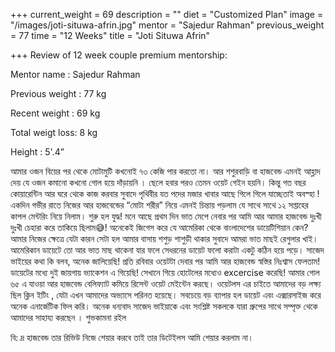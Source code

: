 +++
current_weight = 69
description = ""
diet = "Customized Plan"
image = "/images/joti-situwa-afrin.jpg"
mentor = "Sajedur Rahman"
previous_weight = 77
time = "12 Weeks"
title = "Joti Situwa Afrin"

+++
Review of 12 week couple premium mentorship:

Mentor name : Sajedur Rahman

Previous weight : 77 kg

Recent weight : 69 kg

Total weigt loss: 8 kg

Height : 5'.4”

আমার ওজন বিয়ের পর থেকে মোটামুটি কখনোই ৭৩ কেজি পার করতো না। আর শশুরবাড়ি বা হাজবেন্ড এমনই আহ্লাদ দেয় যে ওজন কমানো কখনো গোল হয়ে দাঁড়ায়নি । ছেলে হবার পরও তেমন ওয়েট গেইন হয়নি। কিন্তু গত বছর কোয়ারেন্টিন আর ঘরে থেকে কাজ করবার সুবাদে পৃথিবীর যত পদের মজার খাবার আছে গিলে গিলে যাচ্ছেতাই অবস্হা ! একদিন গভীর রাতে নিজের আর হাজবেন্ডের “মোটা শরীর” নিয়ে এমনই চিন্তায় পড়লাম যে সাথে সাথে ১২ সপ্তাহের কাপল মেন্টরিং নিয়ে নিলাম। শুরু হল যুদ্ধ! মনে আছে প্রথম দিন ভাত মেপে নেবার পর আমি আর আমার হাজবেন্ড দুঃখী দুঃখী চেহারা করে তাকিয়ে ছিলাম😅! অনেকেই জিগেস করে যে আমেরিকা থেকে বাংলাদেশের ডায়েটিশিয়ান কেন? আমার নিজের ক্ষেত্রে যেটা কারন সেটা হল আমার বাসায় শশুড় শাশুড়ী থাকার সুবাদে আমরা ভাত মাছই রেগুলার খাই। আমেরিকান ডায়েটে তো আর ভাত মাছ থাকেনা যার ফলে সেধরনের ডায়েট ফলো করাটা একটু কঠিন হয়ে পড়ে। সাজেদ ভাইয়ের কথা কি বলব, অনেক জালিয়েছি! প্রতি রবিবার ওয়েটটা দেবার পর আমি আর হাজবেন্ড স্বস্তির নিঃশ্বাস ফেলতাম! ডায়েটের মধ্যে দুই জায়গায় ভ্যাকেশন এ গিয়েছি! সেখানে গিয়ে হোটেলের মধ্যেও excercise করেছি! আমার গোল ৬৫ এ যাওয়া আর হাজবেন্ড বেলিফ্যাট কমিয়ে রিসেন্ট ওয়েট মেইন্টেন করছে। ওয়েটলস এর চাইতে আমাদের বড় লক্ষ্য ছিল ক্লিন ইটিং , যেটা এখন আমাদের অভ্যাসে পরিনত হয়েছে। সবচেয়ে বড় ব্যাপার হল ডায়েট এবং এক্সারসাইজ করে অনেক এনার্জেটিক ফিল করি। অনেক ধন্যবাদ সাজেদ ভাইয়াকে এবং সংশ্লিষ্ট সকলকে যারা গ্রুপের সাথে সম্পৃক্ত থেকে আমাদের সাহায্য করছেন । শুভকামনা রইল

বি: দ্র হাজবেন্ড তার রিভিউ নিজে শেয়ার করবে তাই তার ডিটেইলস আমি শেয়ার করলাম না।